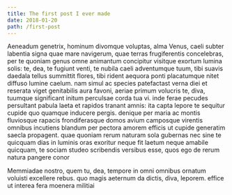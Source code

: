 ```yaml
---
title: The first post I ever made
date: 2018-01-20
path: /first-post
---
```


Aeneadum genetrix, hominum divomque voluptas,
alma Venus, caeli subter labentia signa
quae mare navigerum, quae terras frugiferentis
concelebras, per te quoniam genus omne animantum
concipitur visitque exortum lumina solis:
te, dea, te fugiunt venti, te nubila caeli
adventumque tuum, tibi suavis daedala tellus
summittit flores, tibi rident aequora ponti
placatumque nitet diffuso lumine caelum.
nam simul ac species patefactast verna diei
et reserata viget genitabilis aura favoni,
aeriae primum volucris te, diva, tuumque
significant initum perculsae corda tua vi.
inde ferae pecudes persultant pabula laeta
et rapidos tranant amnis: ita capta lepore
te sequitur cupide quo quamque inducere pergis.
denique per maria ac montis fluviosque rapacis
frondiferasque domos avium camposque virentis
omnibus incutiens blandum per pectora amorem
efficis ut cupide generatim saecla propagent.
quae quoniam rerum naturam sola gubernas
nec sine te quicquam dias in luminis oras
exoritur neque fit laetum neque amabile quicquam,
te sociam studeo scribendis versibus esse,
quos ego de rerum natura pangere conor

Memmiadae nostro, quem tu, dea, tempore in omni
omnibus ornatum voluisti excellere rebus.
quo magis aeternum da dictis, diva, leporem.
effice ut interea fera moenera militiai